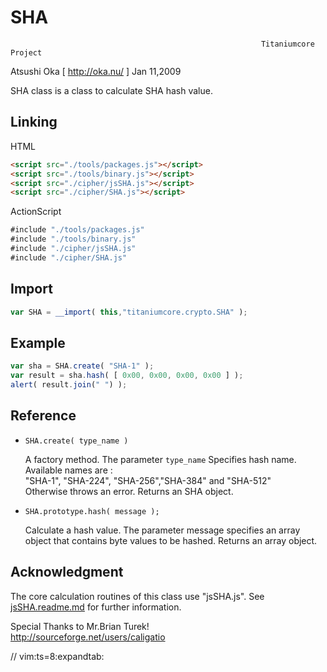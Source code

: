 
# SHA

                                                            Titaniumcore Project

Atsushi Oka [ http://oka.nu/ ]                                       Jan 11,2009

SHA class is a class to calculate SHA hash value.

## Linking

HTML
```html
<script src="./tools/packages.js"></script>
<script src="./tools/binary.js"></script>
<script src="./cipher/jsSHA.js"></script>
<script src="./cipher/SHA.js"></script>
```

ActionScript
```actionscript
#include "./tools/packages.js"
#include "./tools/binary.js"
#include "./cipher/jsSHA.js"
#include "./cipher/SHA.js"
```

## Import
```javascript
var SHA = __import( this,"titaniumcore.crypto.SHA" );
```

## Example
```javascript
var sha = SHA.create( "SHA-1" );
var result = sha.hash( [ 0x00, 0x00, 0x00, 0x00 ] );
alert( result.join(" ") );
```

## Reference

* `SHA.create( type_name )`

    A factory method.  The parameter `type_name` Specifies hash name.
    Available names are :  
        "SHA-1", "SHA-224", "SHA-256","SHA-384" and "SHA-512"  
    Otherwise throws an error. Returns an SHA object.

* `SHA.prototype.hash( message );`

    Calculate a hash value. The parameter message specifies an array
    object that contains byte values to be hashed. Returns an array object.

## Acknowledgment

The core calculation routines of this class use "jsSHA.js".
See [jsSHA.readme.md](jsSHA.readme.md) for further information.

Special Thanks to Mr.Brian Turek!  
http://sourceforge.net/users/caligatio

// vim:ts=8:expandtab:
